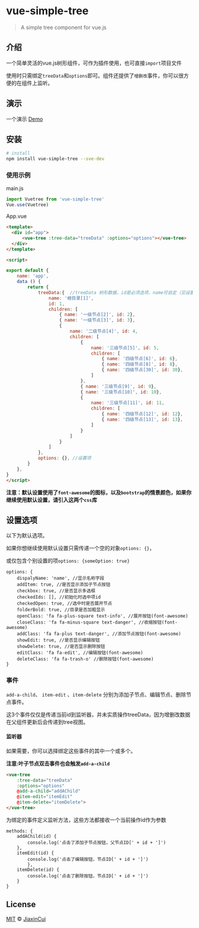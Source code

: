 # vue-simple-tree

> A simple tree component for vue.js

## 介绍
一个简单灵活的vue.js树形组件，可作为插件使用，也可直接`import`项目文件

使用时只需绑定`treeData`和`options`即可。组件还提供了`增删改`事件，你可以很方便的在组件上监听。

## 演示

一个演示 [Demo](https://jiaxincui.github.io/vue-tree/dist/)

## 安装

``` bash
# install
npm install vue-simple-tree --sve-dev
```

### 使用示例
main.js
```js
import Vuetree from 'vue-simple-tree'
Vue.use(Vuetree)
```

App.vue
```html
<template>
  <div id="app">
      <vue-tree :tree-data="treeData" :options="options"></vue-tree>
  </div>
</template>

<script>

export default {
    name: 'app',
    data () {
        return {
            treeData:{  //treeData 树形数据，id是必须选项，name可自定（见设置项）
                name: '根目录[1]',
                id: 1,
                children: [
                    { name: '一级节点[2]', id: 2},
                    { name: '一级节点[3]', id: 3},
                    {
                        name: '二级节点[4]', id: 4,
                        children: [
                            {
                                name: '三级节点[5]', id: 5,
                                children: [
                                    { name: '四级节点[6]', id: 6},
                                    { name: '四级节点[8]', id: 8},
                                    { name: '四级节点[30]', id: 30},
                                ]
                            },
                            { name: '三级节点[9]', id: 9},
                            { name: '三级节点[10]', id: 10},
                            {
                                name: '三级节点[11]', id: 11,
                                children: [
                                    { name: '四级节点[12]', id: 12},
                                    { name: '四级节点[13]', id: 13},
                                ]
                            }
                        ]
                    }
                ]
            },
            options: {}, //设置项
        }
    },
}
</script>
```

**注意：默认设置使用了`font-awesome`的图标，以及`bootstrap`的情景颜色，如果你继续使用默认设置，请引入这两个`css`库**

## 设置选项
以下为默认选项。

如果你想继续使用默认设置只需传递一个空的对象`options: {}`，

或仅包含个别设置的项`options: {someOption: true}`
```
options: {
    dispalyName: 'name', //显示名称字段
    addItem: true, //是否显示添加子节点按钮
    checkbox: true, //是否显示多选框
    checkedIds: [], //初始化时选中项id
    checkedOpen: true, //选中时是否展开节点
    folderBold: true, //目录是否加粗显示
    openClass: 'fa fa-plus-square text-info', //展开按钮(font-awesome)
    closeClass: 'fa fa-minus-square text-danger', //收缩按钮(font-awesome)
    addClass: 'fa fa-plus text-danger', //添加节点按钮(font-awesome)
    showEdit: true, //是否显示编辑按钮
    showDelete: true, //是否显示删除按钮
    editClass: 'fa fa-edit', //编辑按钮(font-awesome)
    deleteClass: 'fa fa-trash-o' //删除按钮(font-awesome)
}
```

### 事件

`add-a-child`、 `item-edit` 、`item-delete` 分别为添加子节点、编辑节点、删除节点事件。

这3个事件仅仅是传递当前id到监听器，并未实质操作treeData，因为增删改数据在父组件更新后会传递到tree视图。

#### 监听器

如果需要，你可以选择绑定这些事件的其中一个或多个。

**注意:叶子节点双击事件也会触发`add-a-child`**

```html
<vue-tree 
    :tree-data="treeData" 
    :options="options" 
    @add-a-child="addAChild" 
    @item-edit="itemEdit" 
    @item-delete="itemDelete">
</vue-tree>
```

为绑定的事件定义监听方法，这些方法都接收一个当前操作id作为参数

```
methods: {
    addAChild(id) {
        console.log('点击了添加子节点按钮，父节点ID[' + id + ']')
    },
    itemEdit(id) {
        console.log('点击了编辑按钮，节点ID[' + id + ']')
        },
    itemDelete(id) {
        console.log('点击了删除按钮，节点ID[' + id + ']')
    }
}
```

## License

[MIT](https://github.com/jiaxincui/vue-tree/blob/master/LICENSE.md) © [JiaxinCui](https://github.com/jiaxincui)